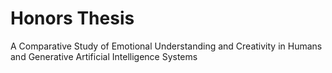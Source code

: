 # Honors Thesis
A Comparative Study of Emotional Understanding and Creativity in Humans and Generative Artificial Intelligence Systems
